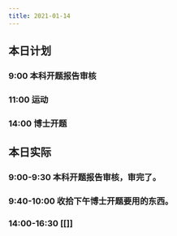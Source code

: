 ```yaml
---
title: 2021-01-14
---
```


## 本日计划
### 9:00 本科开题报告审核
### 11:00 运动
### 14:00 博士开题
## 本日实际
### 9:00-9:30 本科开题报告审核，审完了。
### 9:40-10:00 收拾下午博士开题要用的东西。
### 14:00-16:30 [[]]
### 
